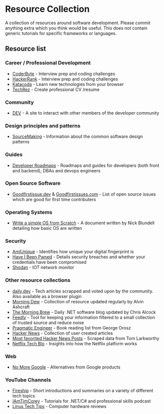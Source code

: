 # Resource Collection
A collection of resources around software development. Please commit anything extra which you think would be useful. This does not contain generic tutorials for specific frameworks or languages.

## Resource list

### Career / Professional Development
- [CoderByte](https://coderbyte.com/) - Interview prep and coding challenges
- [HackerRank](https://www.hackerrank.com/) - Interview prep and coding challenges
- [Katacoda](https://katacoda.com/) - Learn new technologies from your browser
- [TechRez](https://techrez.io/) - Create professional CV /resume

### Community
- [DEV](https://dev.to/) - A site to interact with other members of the developer community

### Design principles and patterns
- [SourceMaking](https://sourcemaking.com/design_patterns) - Information about the common software design patterns

### Guides
- [Developer Roadmaps](https://roadmap.sh/) - Roadmaps and guides for developers (both front and backend), DBAs and devops engineers

### Open Source Software
- [Goodfirstissue.dev](https://goodfirstissue.dev/) & [Goodfirstissues.com](https://goodfirstissues.com/) - List of open source issues which are good for first time contributers

### Operating Systems
- [Write a simple OS from Scratch](https://www.cs.bham.ac.uk/~exr/lectures/opsys/10_11/lectures/os-dev.pdf) -  A document written by Nick Blundell detailing how basic OS are written

### Security

 - [AmIUnique](https://amiunique.org/fp) - Identifies how unique your digital fingerprint is
 - [Have I Been Pwned](https://haveibeenpwned.com/) - Details security breaches and whether your credentials have been compromised
 - [Shodan](https://www.shodan.io/) - IOT network monitor 

### Other resource collections

 - [daily.dev](https://app.daily.dev/) - Tech articles scrapped and voted upon by the community. Also available as a browser plugin
 - [Morning Dew](https://www.alvinashcraft.com/) - Collection of resource updated regularly by Alvin Ashcraft
 - [The Morning Brew](http://themorningbrew.net/) - Daily .NET software blog updated by Chris Alcock
 - [Feedly](https://feedly.com/i/welcome) - Tool for keeping your information filtered to a small collection of trusted source and reduce noise
 - [Pragmatic Engineer](https://blog.pragmaticengineer.com/my-reading-list/) - Book reading list from George Orosz
 - [Hacker News](https://news.ycombinator.com/) - Collection of user created articles
 - [Most favorited Hacker News Posts](https://observablehq.com/@tomlarkworthy/hacker-favourites-analysis) - Scraped data from Tom Larkworthy
 - [Netflix Tech Blo](https://netflixtechblog.com/) - Insights into how the Netflix platform works

### Web
 
 - [No More Google](https://nomoregoogle.com/) - Alternatives from Google products


### YouTube Channels

 - [Fireship](https://www.youtube.com/c/Fireship) - Short introductions and summaries on a variety of different tech topics
 - [IAmTimCorey](https://www.youtube.com/user/IAmTimCorey) - Tutorials for .NET/C# and professional skills podcast
 - [Linus Tech Tips](https://www.youtube.com/user/LinusTechTips) - Computer hardware reviews
